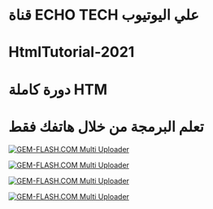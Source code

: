 # قناة ECHO TECH علي اليوتيوب

# HtmlTutorial-2021

# دورة كاملة HTM
# تعلم البرمجة من خلال هاتفك فقط



<a href="https://img.gem-flash.com/"><img src="https://img.gem-flash.com/images/80895113873910134061.png" border="0" alt="GEM-FLASH.COM Multi Uploader" /></a>



<a href="https://img.gem-flash.com/"><img src="https://img.gem-flash.com/images/80895113873910134061.png" border="0" alt="GEM-FLASH.COM Multi Uploader" /></a>




<a href="https://img.gem-flash.com/"><img src="https://img.gem-flash.com/images/80895113873910134061.png" border="0" alt="GEM-FLASH.COM Multi Uploader" /></a>




<a href="https://img.gem-flash.com/"><img src="https://img.gem-flash.com/images/80895113873910134061.png" border="0" alt="GEM-FLASH.COM Multi Uploader" /></a>
